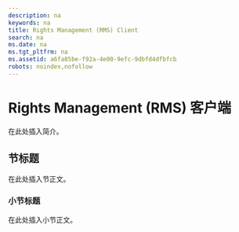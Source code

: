 ```yaml
---
description: na
keywords: na
title: Rights Management (RMS) Client
search: na
ms.date: na
ms.tgt_pltfrm: na
ms.assetid: a6fa85be-f92a-4e00-9efc-9dbfd4dfbfcb
robots: noindex,nofollow
---
```

# Rights Management (RMS) 客户端
在此处插入简介。

## 节标题
在此处插入节正文。

### 小节标题
在此处插入小节正文。

